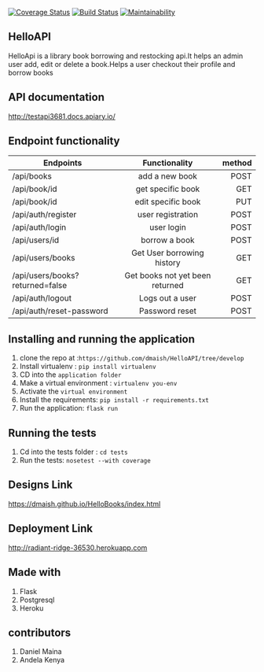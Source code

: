 [![Coverage Status](https://coveralls.io/repos/github/dmaish/HelloAPI/badge.svg?branch=tests)](https://coveralls.io/github/dmaish/HelloAPI?branch=tests)
[![Build Status](https://travis-ci.org/dmaish/HelloAPI.svg?branch=tests)](https://travis-ci.org/dmaish/HelloAPI)
[![Maintainability](https://api.codeclimate.com/v1/badges/3e91688355b14079fbc5/maintainability)](https://codeclimate.com/github/dmaish/HelloAPI/maintainability)

## HelloAPI
HelloApi is a library book borrowing and restocking api.It helps an admin user add, edit or delete a book.Helps a user checkout their profile and borrow books

## API documentation
http://testapi3681.docs.apiary.io/

## Endpoint functionality

| Endpoints                        | Functionality                    | method |
| -------------                    |:-------------:                   | -----: |
| /api/books                       | add a new book                   | POST   |
| /api/book/id                     | get specific book                | GET    |
| /api/book/id                     | edit specific book               | PUT    |
| /api/auth/register               | user registration                | POST   |
| /api/auth/login                  | user login                       | POST   |
| /api/users/id                    | borrow a book                    | POST   |
|/api/users/books                  |Get User borrowing history        |GET
|/api/users/books?returned=false   |Get books not yet been returned   |GET 
|/api/auth/logout                  |Logs out a user                   |POST
|/api/auth/reset-password          |Password reset                    |POST


## Installing and running the application
1. clone the repo at :``https://github.com/dmaish/HelloAPI/tree/develop``
2. Install virtualenv : `pip install virtualenv`
3. CD into the `application folder`
3. Make a virtual environment : `virtualenv you-env`
4. Activate the `virtual environment`
5. Install the requirements: `pip install -r requirements.txt`
6. Run the application: `flask run`

## Running the tests
1. Cd into the tests folder : `cd tests`
2. Run the tests: `nosetest --with coverage`

## Designs Link
https://dmaish.github.io/HelloBooks/index.html

## Deployment Link
http://radiant-ridge-36530.herokuapp.com

## Made with
1. Flask
2. Postgresql
3. Heroku

## contributors
1. Daniel Maina
2. Andela Kenya
